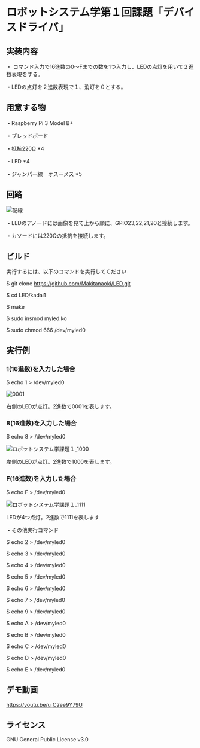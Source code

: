 # ロボットシステム学第１回課題「デバイスドライバ」
## 実装内容
・ コマンド入力で16進数の0～Fまでの数を1つ入力し、LEDの点灯を用いて２進数表現をする。

・LEDの点灯を２進数表現で１、消灯を０とする。
## 用意する物
・Raspberry Pi 3 Model B+

・ブレッドボード

・抵抗220Ω *4

・LED *4

・ジャンパー線　オスーメス *5

## 回路

![配線](https://user-images.githubusercontent.com/27545346/101141244-5caf9e80-3657-11eb-998e-e820eec57e71.png)

・LEDのアノードには画像を見て上から順に、GPIO23,22,21,20と接続します。

・カソードには220Ωの抵抗を接続します。

## ビルド

実行するには、以下のコマンドを実行してください

$ git clone https://github.com/Makitanaoki/LED.git

$ cd LED/kadai1

$ make

$ sudo insmod myled.ko

$ sudo chmod 666 /dev/myled0

## 実行例

### 1(16進数)を入力した場合

$ echo 1 > /dev/myled0

![0001](https://user-images.githubusercontent.com/27545346/101144726-1c065400-365c-11eb-8720-dad8d980b16a.png)

右側のLEDが点灯。2進数で0001を表します。

### 8(16進数)を入力した場合

$ echo 8 > /dev/myled0

![ロボットシステム学課題１_1000](https://user-images.githubusercontent.com/27545346/101145106-ab136c00-365c-11eb-8b28-08ca034a193d.jpg)

左側のLEDが点灯。2進数で1000を表します。

### F(16進数)を入力した場合

$ echo F > /dev/myled0

![ロボットシステム学課題１_1111](https://user-images.githubusercontent.com/27545346/101145405-10fff380-365d-11eb-85f0-0ab9f841ca8d.jpg)

LEDが4つ点灯。2進数で1111を表します

・その他実行コマンド

$ echo 2 > /dev/myled0

$ echo 3 > /dev/myled0

$ echo 4 > /dev/myled0

$ echo 5 > /dev/myled0

$ echo 6 > /dev/myled0

$ echo 7 > /dev/myled0

$ echo 9 > /dev/myled0

$ echo A > /dev/myled0

$ echo B > /dev/myled0

$ echo C > /dev/myled0

$ echo D > /dev/myled0

$ echo E > /dev/myled0

## デモ動画

https://youtu.be/u_C2ee9Y79U

## ライセンス

GNU General Public License v3.0
